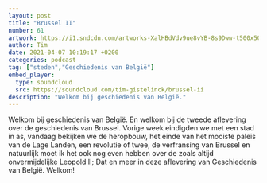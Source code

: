 ```yaml
---
layout: post
title: "Brussel II"
number: 61
artwork: https://i1.sndcdn.com/artworks-XalHBdVdv9ue8vYB-8s9Dww-t500x500.jpg
author: Tim
date: 2021-04-07 10:19:17 +0200
categories: podcast
tag: ["steden","Geschiedenis van België"]
embed_player:
  type: soundcloud
  src: https://soundcloud.com/tim-gistelinck/brussel-ii
description: "Welkom bij geschiedenis van België."
---
```

Welkom bij geschiedenis van België. En welkom bij de tweede aflevering over de geschiedenis van Brussel. Vorige week eindigden we met een stad in as, vandaag bekijken we de heropbouw, het einde van het mooiste paleis van de Lage Landen, een revolutie of twee, de verfransing van Brussel en natuurlijk moet ik het ook nog even hebben over de zoals altijd onvermijdelijke Leopold II; Dat en meer in deze aflevering van Geschiedenis van België. Welkom!